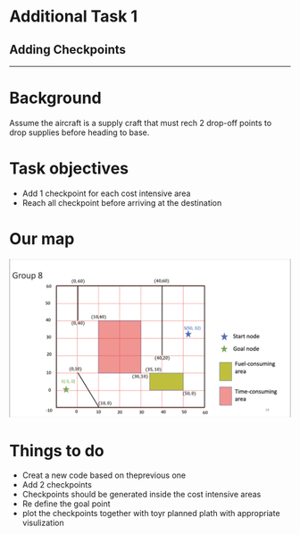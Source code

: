 # Additional Task 1
## Adding Checkpoints
----
# Background
Assume the aircraft is a supply craft that must rech 2 drop-off points to drop supplies before heading to base.
# Task objectives
- Add 1 checkpoint for each cost intensive area
- Reach all checkpoint before arriving at the destination

# Our map
![map](https://github.com/Ken11514/AAE2004_t1_GP8/blob/main/images/map.png)

# Things to do
- Creat a new code based on theprevious one
- Add 2 checkpoints
- Checkpoints should be generated inside the cost intensive areas
- Re define the goal point
- plot the checkpoints together with toyr planned plath with appropriate visulization

